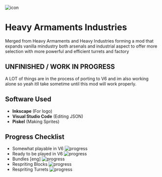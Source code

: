 ![icon](https://github.com/Eschatologue/Heavy-Armaments-Industries/blob/master/icon.png)
# Heavy Armaments Industries
Merged from Heavy Armaments and Heavy Industries forming a mod that expands vanilla mindustry both arsenals and industrial aspect to offer more selection with more powerful and efficient turrets and factory

## UNFINISHED / WORK IN PROGRESS
A LOT of things are in the process of porting to V6 and im also working alone so yeah itll take sometime until this mod will work properly.

## Software Used
- **Inkscape** (For logo)
- **Visual Studio Code** (Editing JSON)
- **Piskel** (Making Sprites)

## Progress Checklist
- Somewhat playable in V6 ![progress](https://progress-bar.dev/100)
- Ready to be played in V6 ![progress](https://progress-bar.dev/28)
- Bundles [eng] ![progress](https://progress-bar.dev/100)
- Respriting Blocks ![progress](https://progress-bar.dev/96)
- Respriting Turrets ![progress](https://progress-bar.dev/60)




